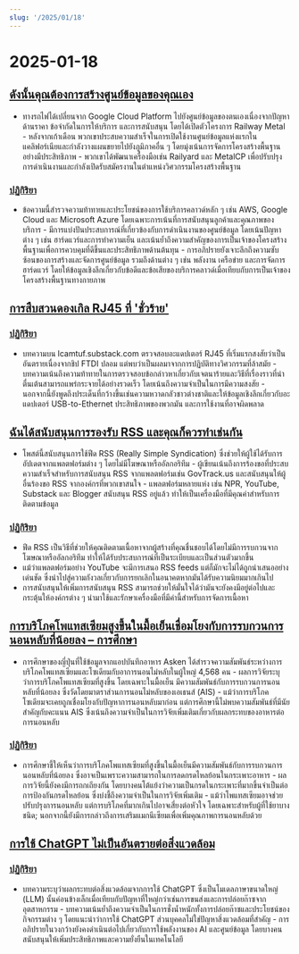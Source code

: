 ```yaml
---
slug: '/2025/01/18'
---
```


# 2025-01-18

## [ดังนั้นคุณต้องการสร้างศูนย์ข้อมูลของคุณเอง](https://blog.railway.com/p/data-center-build-part-one)

- ทางรถไฟได้เปลี่ยนจาก Google Cloud Platform ไปยังศูนย์ข้อมูลของตนเองเนื่องจากปัญหาด้านราคา ข้อจำกัดในการให้บริการ และการสนับสนุน โดยได้เปิดตัวโครงการ Railway Metal - หลังจากเก้าเดือน พวกเขาประสบความสำเร็จในการเปิดใช้งานศูนย์ข้อมูลแห่งแรกในแคลิฟอร์เนียและกำลังวางแผนขยายไปยังภูมิภาคอื่น ๆ โดยมุ่งเน้นการจัดการโครงสร้างพื้นฐานอย่างมีประสิทธิภาพ - พวกเขาได้พัฒนาเครื่องมือเช่น Railyard และ MetalCP เพื่อปรับปรุงการดำเนินงานและกำลังเปิดรับสมัครงานในตำแหน่งวิศวกรรมโครงสร้างพื้นฐาน

### [ปฏิกิริยา](https://news.ycombinator.com/item?id=42743019)

- ข้อความนี้สำรวจความท้าทายและประโยชน์ของการใช้บริการคลาวด์หลัก ๆ เช่น AWS, Google Cloud และ Microsoft Azure โดยเฉพาะการเน้นที่การสนับสนุนลูกค้าและคุณภาพของบริการ - มีการแบ่งปันประสบการณ์ที่เกี่ยวข้องกับการดำเนินงานของศูนย์ข้อมูล โดยเน้นปัญหาต่าง ๆ เช่น ฮาร์ดแวร์และการทำความเย็น และเน้นย้ำถึงความสำคัญของการเป็นเจ้าของโครงสร้างพื้นฐานเพื่อการควบคุมที่ดีขึ้นและประสิทธิภาพด้านต้นทุน - การอภิปรายยังเจาะลึกถึงความซับซ้อนของการสร้างและจัดการศูนย์ข้อมูล รวมถึงด้านต่าง ๆ เช่น พลังงาน เครือข่าย และการจัดการฮาร์ดแวร์ โดยให้ข้อมูลเชิงลึกเกี่ยวกับข้อดีและข้อเสียของบริการคลาวด์เมื่อเทียบกับการเป็นเจ้าของโครงสร้างพื้นฐานทางกายภาพ

## [การสืบสวนดองเกิล RJ45 ที่ 'ชั่วร้าย'](https://lcamtuf.substack.com/p/investigating-an-evil-rj45-dongle)

### [ปฏิกิริยา](https://news.ycombinator.com/item?id=42743033)

- บทความบน lcamtuf.substack.com ตรวจสอบอะแดปเตอร์ RJ45 ที่เริ่มแรกสงสัยว่าเป็นอันตรายเนื่องจากชิป FTDI ปลอม แต่พบว่าเป็นผลมาจากการปฏิบัติทางวิศวกรรมที่ล้าสมัย - บทความเน้นถึงความท้าทายในการตรวจสอบข้อกล่าวหาเกี่ยวกับเจตนาร้ายและวิธีที่เรื่องราวที่น่าตื่นเต้นสามารถแพร่กระจายได้อย่างรวดเร็ว โดยเน้นถึงความจำเป็นในการมีความสงสัย - นอกจากนี้ยังพูดถึงประเด็นที่กว้างขึ้นเช่นความหวาดกลัวชาวต่างชาติและให้ข้อมูลเชิงลึกเกี่ยวกับอะแดปเตอร์ USB-to-Ethernet ประสิทธิภาพของพวกมัน และการใช้งานที่อาจผิดพลาด

## [ฉันได้สนับสนุนการรองรับ RSS และคุณก็ควรทำเช่นกัน](https://reedybear.bearblog.dev/ive-been-advocating-for-rss-support-and-you-should-too/)

- โพสต์นี้สนับสนุนการใช้ฟีด RSS (Really Simple Syndication) ซึ่งช่วยให้ผู้ใช้ได้รับการอัปเดตจากแพลตฟอร์มต่าง ๆ โดยไม่มีโฆษณาหรืออัลกอริทึม - ผู้เขียนเน้นถึงการร้องขอที่ประสบความสำเร็จสำหรับการสนับสนุน RSS จากแพลตฟอร์มเช่น GovTrack.us และสนับสนุนให้ผู้อื่นร้องขอ RSS จากองค์กรที่พวกเขาสนใจ - แพลตฟอร์มหลายแห่ง เช่น NPR, YouTube, Substack และ Blogger สนับสนุน RSS อยู่แล้ว ทำให้เป็นเครื่องมือที่มีคุณค่าสำหรับการติดตามข้อมูล

### [ปฏิกิริยา](https://news.ycombinator.com/item?id=42746222)

- ฟีด RSS เป็นวิธีที่ช่วยให้คุณติดตามเนื้อหาจากผู้สร้างที่คุณชื่นชอบได้โดยไม่มีการรบกวนจากโฆษณาหรืออัลกอริทึม ทำให้ได้รับประสบการณ์ที่เป็นระเบียบและเป็นส่วนตัวมากขึ้น
- แม้ว่าแพลตฟอร์มอย่าง YouTube จะมีการเสนอ RSS feeds แต่ก็มักจะไม่ได้ถูกนำเสนออย่างเด่นชัด ซึ่งนำไปสู่ความกังวลเกี่ยวกับการยกเลิกในอนาคตหากมันได้รับความนิยมมากเกินไป
- การสนับสนุนให้เพิ่มการสนับสนุน RSS สามารถช่วยให้มั่นใจได้ว่ามันจะยังคงมีอยู่ต่อไปและกระตุ้นให้องค์กรต่าง ๆ นำมาใช้และรักษาเครื่องมือที่มีค่านี้สำหรับการจัดการเนื้อหา

## [การบริโภคโพแทสเซียมสูงขึ้นในมื้อเย็นเชื่อมโยงกับการรบกวนการนอนหลับที่น้อยลง – การศึกษา](https://www.nutraingredients-asia.com/Article/2025/01/07/higher-potassium-intake-at-dinner-linked-to-fewer-sleep-disturbances/)

- การศึกษาของญี่ปุ่นที่ใช้ข้อมูลจากแอปบันทึกอาหาร Asken ได้สำรวจความสัมพันธ์ระหว่างการบริโภคโพแทสเซียมและโซเดียมกับอาการนอนไม่หลับในผู้ใหญ่ 4,568 คน - ผลการวิจัยระบุว่าการบริโภคโพแทสเซียมที่สูงขึ้น โดยเฉพาะในมื้อเย็น มีความสัมพันธ์กับการรบกวนการนอนหลับที่น้อยลง ซึ่งวัดโดยมาตราส่วนการนอนไม่หลับของเอเธนส์ (AIS) - แม้ว่าการบริโภคโซเดียมจะเคยถูกเชื่อมโยงกับปัญหาการนอนหลับมาก่อน แต่การศึกษานี้ไม่พบความสัมพันธ์ที่มีนัยสำคัญกับคะแนน AIS ซึ่งเน้นถึงความจำเป็นในการวิจัยเพิ่มเติมเกี่ยวกับผลกระทบของอาหารต่อการนอนหลับ

### [ปฏิกิริยา](https://news.ycombinator.com/item?id=42742161)

- การศึกษาชี้ให้เห็นว่าการบริโภคโพแทสเซียมที่สูงขึ้นในมื้อเย็นมีความสัมพันธ์กับการรบกวนการนอนหลับที่น้อยลง ซึ่งอาจเป็นเพราะความสามารถในการลดกรดไหลย้อนในกระเพาะอาหาร - ผลการวิจัยนี้ยังคงมีการถกเถียงกัน โดยบางคนโต้แย้งว่าความเป็นกรดในกระเพาะที่มากขึ้นจำเป็นต่อการป้องกันกรดไหลย้อน ซึ่งบ่งชี้ถึงความจำเป็นในการวิจัยเพิ่มเติม - แม้ว่าโพแทสเซียมอาจช่วยปรับปรุงการนอนหลับ แต่การบริโภคที่มากเกินไปอาจเสี่ยงต่อหัวใจ โดยเฉพาะสำหรับผู้ที่ใช้ยาบางชนิด; นอกจากนี้ยังมีการกล่าวถึงการเสริมแมกนีเซียมเพื่อเพิ่มคุณภาพการนอนหลับด้วย

## [การใช้ ChatGPT ไม่เป็นอันตรายต่อสิ่งแวดล้อม](https://andymasley.substack.com/p/individual-ai-use-is-not-bad-for)

### [ปฏิกิริยา](https://news.ycombinator.com/item?id=42745847)

- บทความระบุว่าผลกระทบต่อสิ่งแวดล้อมจากการใช้ ChatGPT ซึ่งเป็นโมเดลภาษาขนาดใหญ่ (LLM) นั้นค่อนข้างเล็กเมื่อเทียบกับปัญหาที่ใหญ่กว่าเช่นการขนส่งและการปล่อยก๊าซจากอุตสาหกรรม - บทความเน้นย้ำถึงความจำเป็นในการชั่งน้ำหนักทั้งการปล่อยก๊าซและประโยชน์ของกิจกรรมต่าง ๆ โดยแนะนำว่าการใช้ ChatGPT ส่วนบุคคลไม่ใช่ปัญหาสิ่งแวดล้อมที่สำคัญ - การอภิปรายในวงกว้างยังคงดำเนินต่อไปเกี่ยวกับการใช้พลังงานของ AI และศูนย์ข้อมูล โดยบางคนสนับสนุนให้เพิ่มประสิทธิภาพและความยั่งยืนในเทคโนโลยี

<head>
  <meta property="og:title" content="ดังนั้นคุณต้องการสร้างศูนย์ข้อมูลของคุณเอง" />
  <meta property="og:type" content="website" />
  <meta property="og:image" content="https://og.cho.sh/api/og/?title=%E0%B8%94%E0%B8%B1%E0%B8%87%E0%B8%99%E0%B8%B1%E0%B9%89%E0%B8%99%E0%B8%84%E0%B8%B8%E0%B8%93%E0%B8%95%E0%B9%89%E0%B8%AD%E0%B8%87%E0%B8%81%E0%B8%B2%E0%B8%A3%E0%B8%AA%E0%B8%A3%E0%B9%89%E0%B8%B2%E0%B8%87%E0%B8%A8%E0%B8%B9%E0%B8%99%E0%B8%A2%E0%B9%8C%E0%B8%82%E0%B9%89%E0%B8%AD%E0%B8%A1%E0%B8%B9%E0%B8%A5%E0%B8%82%E0%B8%AD%E0%B8%87%E0%B8%84%E0%B8%B8%E0%B8%93%E0%B9%80%E0%B8%AD%E0%B8%87&subheading=%E0%B8%A7%E0%B8%B1%E0%B8%99%E0%B9%80%E0%B8%AA%E0%B8%B2%E0%B8%A3%E0%B9%8C%E0%B8%97%E0%B8%B5%E0%B9%88%2018%20%E0%B8%A1%E0%B8%81%E0%B8%A3%E0%B8%B2%E0%B8%84%E0%B8%A1%202568%3A%20%E0%B8%AA%E0%B8%A3%E0%B8%B8%E0%B8%9B%E0%B8%82%E0%B9%88%E0%B8%B2%E0%B8%A7%E0%B9%81%E0%B8%AE%E0%B9%87%E0%B8%81%E0%B9%80%E0%B8%81%E0%B8%AD%E0%B8%A3%E0%B9%8C" />
</head>
